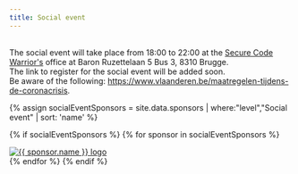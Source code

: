 ```yaml
---
title: Social event
---
```


<div class="social-event">

  <p><br>
     The social event will take place from 18:00 to 22:00 at the <a href="https://www.securecodewarrior.com">Secure Code Warrior's</a> office at Baron Ruzettelaan 5 Bus 3, 8310 Brugge.<br />
     The link to register for the social event will be added soon.<br />
     Be aware of the following: <a href="https://www.vlaanderen.be/maatregelen-tijdens-de-coronacrisis">https://www.vlaanderen.be/maatregelen-tijdens-de-coronacrisis</a>.
  </p>

{% assign socialEventSponsors = site.data.sponsors | where:"level","Social event" | sort: 'name' %}

  {% if socialEventSponsors %}
    {% for sponsor in socialEventSponsors %}
      <div class="socialevensponsor">
        <a href="{{ sponsor.url }}"><img src="/assets/images/sponsors/{{ sponsor.image }}" alt="{{ sponsor.name }} logo" style="{{ sponsor.style }}"/></a><br />
      </div>
    {% endfor %}
  {% endif %}

</div>
